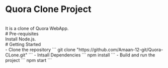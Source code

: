 # Quora Clone Project

<br>
It is a clone of Quora WebApp.
<br>
# Pre-requisites
<br>
Install Node.js.
<br>
# Getting Started
<br>
- Clone the repository
```
    git clone "https://github.com/Amaan-12-git/Quora-CLone.git"
```
- Intsall Dependencies
```
    npm install
```
- Build and run the project
```
npm start
```
